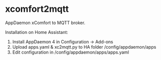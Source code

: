 # xcomfort2mqtt
AppDaemon xComfort to MQTT broker.

Installation on Home Assistant:
1) Install AppDaemon 4 in Configuration -> Add-ons 
2) Upload apps.yaml & xc2mqtt.py to HA folder /config/appdaemon/apps
3) Edit configuration in /config/appdaemon/apps/apps.yaml


